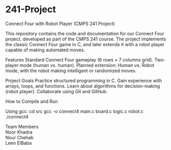 # 241-Project
Connect Four with Robot Player (CMPS 241 Project)

This repository contains the code and documentation for our Connect Four project, developed as part of the CMPS 241 course. The project implements the classic Connect Four game in C, and later extends it with a robot player capable of making automated moves.

Features
Standard Connect Four gameplay (6 rows × 7 columns grid).
Two-player mode (human vs. human).
Planned extension: Human vs. Robot mode, with the robot making intelligent or randomized moves.

Project Goals
Practice structured programming in C.
Gain experience with arrays, loops, and functions.
Learn about algorithms for decision-making (robot player).
Collaborate using Git and GitHub.

How to Compile and Run

Using gcc:
cd src
gcc -o connect4 main.c board.c logic.c robot.c
./connect4

Team Members  
Noor Khadra  
Nour Chehab  
Leen ElBaba
